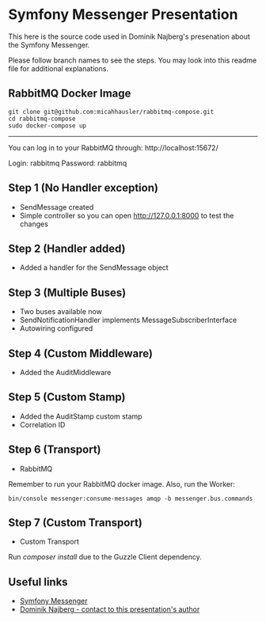 # Symfony Messenger Presentation

This here is the source code used in Dominik Najberg's presenation about the Symfony Messenger.

Please follow branch names to see the steps. You may look into this readme file for additional explanations.

## RabbitMQ Docker Image

```
git clone git@github.com:micahhausler/rabbitmq-compose.git
cd rabbitmq-compose
sudo docker-compose up
```
------------------
You can log in to your RabbitMQ through:
http://localhost:15672/

Login: rabbitmq
Password: rabbitmq

## Step 1 (No Handler exception)

* SendMessage created
* Simple controller so you can open http://127.0.0.1:8000 to test the changes

## Step 2 (Handler added)

* Added a handler for the SendMessage object

## Step 3 (Multiple Buses)

* Two buses available now
* SendNotificationHandler implements MessageSubscriberInterface
* Autowiring configured

## Step 4 (Custom Middleware)

* Added the AuditMiddleware

## Step 5 (Custom Stamp)

* Added the AuditStamp custom stamp
* Correlation ID

## Step 6 (Transport)

* RabbitMQ

Remember to run your RabbitMQ docker image. Also, run the Worker:

```
bin/console messenger:consume-messages amqp -b messenger.bus.commands
```

## Step 7 (Custom Transport)

* Custom Transport

Run *composer install* due to the Guzzle Client dependency.

## Useful links
* [Symfony Messenger](https://symfony.com/doc/current/components/messenger.html)
* [Dominik Najberg - contact to this presentation's author](https://www.linkedin.com/in/dominik-najberg/)